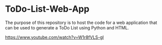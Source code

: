 # ToDo-List-Web-App
The purpose of this repository is to host the code for a web application that can be used to generate a ToDo List using Python and HTML.

https://www.youtube.com/watch?v=W1r8fVLS-gI
